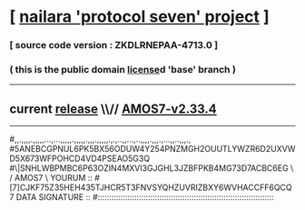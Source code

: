
# [ [nailara 'protocol seven' project](http://nailara.network/) ]

### [ source code version : ZKDLRNEPAA-4713.0 ]

### ( this is the public domain [license](../license)d 'base' branch )
---
## current [release](https://github.com/nailara-technologies/protocol-7/releases) \\\\// [AMOS7-v2.33.4](https://github.com/nailara-technologies/protocol-7/releases/tag/AMOS7-v2.33.4)
---

#,,.,,,,.,,,,,...,...,,,,,.,,,,,.,,,.,,,,,.,.,..,,...,..,,,,.,,,.,...,,..,,,.,
#5ANEBCGPNUL6PK5BX56ODUW4Y254PNZMGH2OUUTLYWZR6D2UXVWD5X673WFPOHCD4VD4PSEAO5G3Q
#\\\|SNHLWBPMBC6P63OZIN4MXVI3GJGHL3JZBFPKB4MG73D7ACBC6EG \ / AMOS7 \ YOURUM ::
#\[7]CJKF75Z35HEH435TJHCR5T3FNVSYQHZUVRIZBXY6WVHACCFF6QCQ 7  DATA SIGNATURE ::
#:::::::::::::::::::::::::::::::::::::::::::::::::::::::::::::::::::::::::::::
